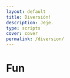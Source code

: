 ```yaml
---
layout: default
title: Diversión!
description: Jeje.
type: scripts
cover: cover
permalink: /diversion/
---
```

# Fun
